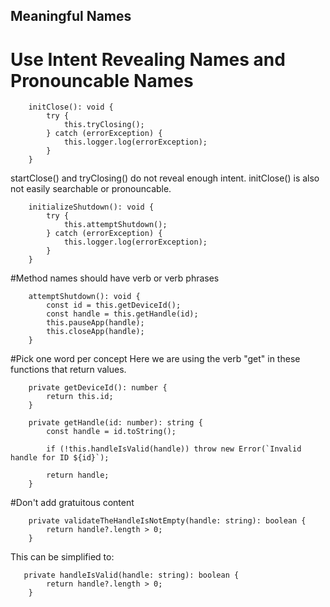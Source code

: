 ## Meaningful Names
# Use Intent Revealing Names and Pronouncable Names
```
    initClose(): void {
        try {
            this.tryClosing();
        } catch (errorException) {
            this.logger.log(errorException);
        }
    }
```
startClose() and tryClosing() do not reveal enough intent.
initClose() is also not easily searchable or pronouncable.
```
    initializeShutdown(): void {
        try {
            this.attemptShutdown();
        } catch (errorException) {
            this.logger.log(errorException);
        }
    }
```

#Method names should have verb or verb phrases
```
    attemptShutdown(): void {
        const id = this.getDeviceId();
        const handle = this.getHandle(id);
        this.pauseApp(handle);
        this.closeApp(handle);
    }
```

#Pick one word per concept
Here we are using the verb "get" in these functions that return values.
```
    private getDeviceId(): number {
        return this.id;
    }

    private getHandle(id: number): string {
        const handle = id.toString();

        if (!this.handleIsValid(handle)) throw new Error(`Invalid handle for ID ${id}`);

        return handle;
    }

```

#Don't add gratuitous content
```
    private validateTheHandleIsNotEmpty(handle: string): boolean {
        return handle?.length > 0;
    }
```
This can be simplified to: 
```
   private handleIsValid(handle: string): boolean {
        return handle?.length > 0;
    }
```
